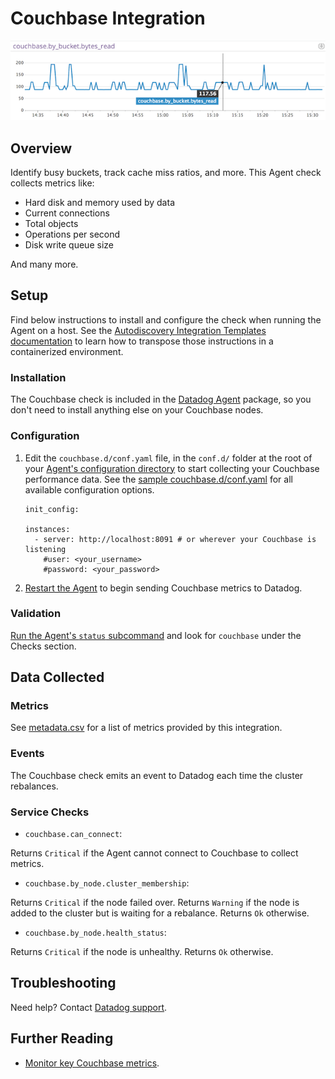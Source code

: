 # Couchbase Integration

![Couchbase Bytes Read][1]

## Overview

Identify busy buckets, track cache miss ratios, and more. This Agent check collects metrics like:

* Hard disk and memory used by data
* Current connections
* Total objects
* Operations per second
* Disk write queue size

And many more.

## Setup

Find below instructions to install and configure the check when running the Agent on a host. See the [Autodiscovery Integration Templates documentation][2] to learn how to transpose those instructions in a containerized environment.

### Installation

The Couchbase check is included in the [Datadog Agent][3] package, so you don't need to install anything else on your Couchbase nodes.

### Configuration

1. Edit the `couchbase.d/conf.yaml` file, in the `conf.d/` folder at the root of your [Agent's configuration directory][4] to start collecting your Couchbase performance data.
	See the [sample couchbase.d/conf.yaml][5] for all available configuration options.

    ```
    init_config:

    instances:
      - server: http://localhost:8091 # or wherever your Couchbase is listening
        #user: <your_username>
        #password: <your_password>
    ```

2. [Restart the Agent][6] to begin sending Couchbase metrics to Datadog.


### Validation

[Run the Agent's `status` subcommand][7] and look for `couchbase` under the Checks section.

## Data Collected
### Metrics

See [metadata.csv][8] for a list of metrics provided by this integration.

### Events

The Couchbase check emits an event to Datadog each time the cluster rebalances.

### Service Checks

- `couchbase.can_connect`:

Returns `Critical` if the Agent cannot connect to Couchbase to collect metrics.

- `couchbase.by_node.cluster_membership`:

Returns `Critical` if the node failed over.
Returns `Warning` if the node is added to the cluster but is waiting for a rebalance.
Returns `Ok` otherwise.

- `couchbase.by_node.health_status`:

Returns `Critical` if the node is unhealthy. Returns `Ok` otherwise.

## Troubleshooting
Need help? Contact [Datadog support][9].

## Further Reading

* [Monitor key Couchbase metrics][10].


[1]: https://raw.githubusercontent.com/DataDog/integrations-core/master/couchbase/images/couchbase_graph.png
[2]: https://docs.datadoghq.com/agent/autodiscovery/integrations
[3]: https://app.datadoghq.com/account/settings#agent
[4]: https://docs.datadoghq.com/agent/guide/agent-configuration-files/?tab=agentv6#agent-configuration-directory
[5]: https://github.com/DataDog/integrations-core/blob/master/couchbase/datadog_checks/couchbase/data/conf.yaml.example
[6]: https://docs.datadoghq.com/agent/guide/agent-commands/?tab=agentv6#start-stop-and-restart-the-agent
[7]: https://docs.datadoghq.com/agent/guide/agent-commands/?tab=agentv6#agent-status-and-information
[8]: https://github.com/DataDog/integrations-core/blob/master/couchbase/metadata.csv
[9]: https://docs.datadoghq.com/help
[10]: https://www.datadoghq.com/blog/monitoring-couchbase-performance-datadog
